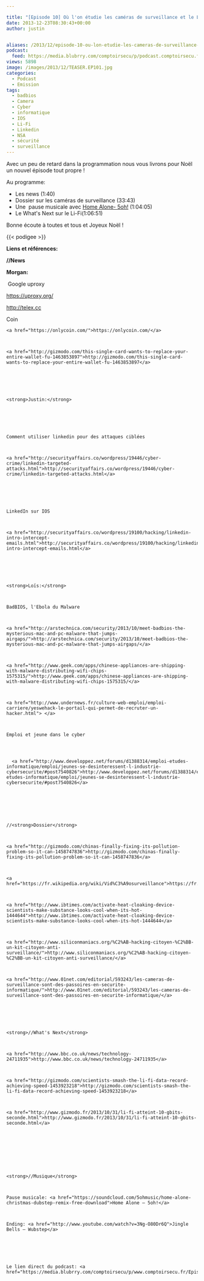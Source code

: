 ```yaml
---

title: "[Episode 10] Où l'on étudie les caméras de surveillance et le Li-Fi"
date: 2013-12-23T08:30:43+00:00
author: justin


aliases: /2013/12/episode-10-ou-lon-etudie-les-cameras-de-surveillance-et-le-li-fi/
podcast:
  feed: https://media.blubrry.com/comptoirsecu/p/podcast.comptoirsecu.fr/CSEC.EP10.2013-12-22.CAMERA.mp3
views: 5898
image: /images/2013/12/TEASER.EP101.jpg
categories:
  - Podcast
  - Emission
tags:
  - badbios
  - Camera
  - Cyber
  - informatique
  - IOS
  - Li-Fi
  - Linkedin
  - NSA
  - sécurité
  - surveillance
---
```

Avec un peu de retard dans la programmation nous vous livrons pour Noël un nouvel épisode tout propre !

Au programme:

  * Les news (1:40)
  * Dossier sur les caméras de surveillance (33:43)
  * Une  pause musicale avec [Home Alone- 5oh!](https://soundcloud.com/5ohmusic/home-alone-christmas-dubstep-remix-free-download) (1:04:05)<a title="Bitcrusher - 64.865457,-19.556783" href="http://www.dataglitch.org/releases/0013/mp3/01%20-%20Bitcrusher%20-%2064.865457,-19.556783.mp3" ><br /> </a>
  * Le What's Next sur le Li-Fi(1:06:51)

Bonne écoute à toutes et tous et Joyeux Noël !

{{< podigee >}}








**Liens et références:**

**//News**

**Morgan:**


   Google uproxy



  <a href="https://uproxy.org/">https://uproxy.org/</a>



  <a href="http://telex.cc">http://telex.cc</a>






  Coin




    <a href="https://onlycoin.com/">https://onlycoin.com/</a>



    <a href="http://gizmodo.com/this-single-card-wants-to-replace-your-entire-wallet-fu-1463853897">http://gizmodo.com/this-single-card-wants-to-replace-your-entire-wallet-fu-1463853897</a>






    <strong>Justin:</strong>






    Comment utiliser linkedin pour des attaques ciblées



    <a href="http://securityaffairs.co/wordpress/19446/cyber-crime/linkedin-targeted-attacks.html">http://securityaffairs.co/wordpress/19446/cyber-crime/linkedin-targeted-attacks.html</a>






    LinkedIn sur IOS



    <a href="http://securityaffairs.co/wordpress/19100/hacking/linkedin-intro-intercept-emails.html">http://securityaffairs.co/wordpress/19100/hacking/linkedin-intro-intercept-emails.html</a>






    <strong>Loïs:</strong>



    BadBIOS, l'Ebola du Malware



    <a href="http://arstechnica.com/security/2013/10/meet-badbios-the-mysterious-mac-and-pc-malware-that-jumps-airgaps/">http://arstechnica.com/security/2013/10/meet-badbios-the-mysterious-mac-and-pc-malware-that-jumps-airgaps/</a>



    <a href="http://www.geek.com/apps/chinese-appliances-are-shipping-with-malware-distributing-wifi-chips-1575315/">http://www.geek.com/apps/chinese-appliances-are-shipping-with-malware-distributing-wifi-chips-1575315/</a>



    <a href="http://www.undernews.fr/culture-web-emploi/emploi-carriere/yeswehack-le-portail-qui-permet-de-recruter-un-hacker.html"> </a>



    Emploi et jeune dans le cyber




      <a href="http://www.developpez.net/forums/d1388314/emploi-etudes-informatique/emploi/jeunes-se-desinteressent-l-industrie-cybersecurite/#post7540826">http://www.developpez.net/forums/d1388314/emploi-etudes-informatique/emploi/jeunes-se-desinteressent-l-industrie-cybersecurite/#post7540826</a>







    //<strong>Dossier</strong>



    <a href="http://gizmodo.com/chinas-finally-fixing-its-pollution-problem-so-it-can-1458747836">http://gizmodo.com/chinas-finally-fixing-its-pollution-problem-so-it-can-1458747836</a>



    <a href="https://fr.wikipedia.org/wiki/Vid%C3%A9osurveillance">https://fr.wikipedia.org/wiki/Vid%C3%A9osurveillance</a>



    <a href="http://www.ibtimes.com/activate-heat-cloaking-device-scientists-make-substance-looks-cool-when-its-hot-1444644">http://www.ibtimes.com/activate-heat-cloaking-device-scientists-make-substance-looks-cool-when-its-hot-1444644</a>



    <a href="http://www.siliconmaniacs.org/%C2%AB-hacking-citoyen-%C2%BB-un-kit-citoyen-anti-surveillance/">http://www.siliconmaniacs.org/%C2%AB-hacking-citoyen-%C2%BB-un-kit-citoyen-anti-surveillance/</a>



    <a href="http://www.01net.com/editorial/593243/les-cameras-de-surveillance-sont-des-passoires-en-securite-informatique/">http://www.01net.com/editorial/593243/les-cameras-de-surveillance-sont-des-passoires-en-securite-informatique/</a>






    <strong>//What's Next</strong>



    <a href="http://www.bbc.co.uk/news/technology-24711935">http://www.bbc.co.uk/news/technology-24711935</a>



    <a href="http://gizmodo.com/scientists-smash-the-li-fi-data-record-achieving-speed-1453923218">http://gizmodo.com/scientists-smash-the-li-fi-data-record-achieving-speed-1453923218</a>



    <a href="http://www.gizmodo.fr/2013/10/31/li-fi-atteint-10-gbits-seconde.html">http://www.gizmodo.fr/2013/10/31/li-fi-atteint-10-gbits-seconde.html</a>









    <strong>//Musique</strong>



    Pause musicale: <a href="https://soundcloud.com/5ohmusic/home-alone-christmas-dubstep-remix-free-download">Home Alone – 5oh!</a>



    Ending: <a href="http://www.youtube.com/watch?v=3Ng-O80Dr6Q">Jingle Bells – Wubstep</a>






    Le lien direct du podcast: <a href="https://media.blubrry.com/comptoirsecu/p/www.comptoirsecu.fr/Episode/ComptoirSecu_Episode_10_Camera.mp3">ici</a>

